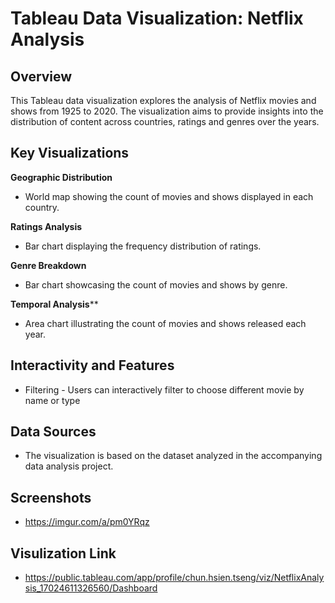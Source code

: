 # Tableau Data Visualization: Netflix Analysis

## Overview

This Tableau data visualization explores the analysis of Netflix movies and shows from 1925 to 2020. The visualization aims to provide insights into the distribution of content across countries, ratings and genres over the years.

## Key Visualizations

**Geographic Distribution**
   - World map showing the count of movies and shows displayed in each country.

**Ratings Analysis**
   - Bar chart displaying the frequency distribution of ratings.

**Genre Breakdown**
   - Bar chart showcasing the count of movies and shows by genre.

**Temporal Analysis****
  - Area chart illustrating the count of movies and shows released each year.

## Interactivity and Features

- Filtering - Users can interactively filter to choose different movie by name or type

## Data Sources

- The visualization is based on the dataset analyzed in the accompanying data analysis project.

## Screenshots

 - https://imgur.com/a/pm0YRqz

## Visulization Link

- https://public.tableau.com/app/profile/chun.hsien.tseng/viz/NetflixAnalysis_17024611326560/Dashboard

